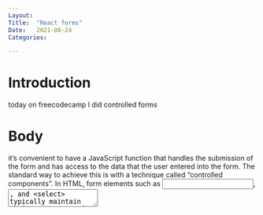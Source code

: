 ```yaml
---
Layout:
Title:	"React forms"
Date:	2021-08-24
Categories:

---
```


# Introduction

today on freecodecamp I did controlled forms

# Body

it’s convenient to have a JavaScript function that handles the submission of the form and has access to the data that the user entered into the form. The standard way to achieve this is with a technique called “controlled components”.
In HTML, form elements such as <input>, <textarea>, and <select> typically maintain their own state and update it based on user input. In React, mutable state is typically kept in the state property of components, and only updated with setState().

We can combine the two by making the React state be the “single source of truth”. Then the React component that renders a form also controls what happens in that form on subsequent user input. An input form element whose value is controlled by React in this way is called a “controlled component”.

With a controlled component, the input’s value is always driven by the React state. While this means you have to type a bit more code, you can now pass the value to other UI elements too, or reset it from other event handlers.
To write an uncontrolled component, instead of writing an event handler for every state update, you can use a ref to get form values from the DOM.Since an uncontrolled component keeps the source of truth in the DOM, it is sometimes easier to integrate React and non-React code when using uncontrolled components. It can also be slightly less code if you want to be quick and dirty. Otherwise, you should usually use controlled components.

In the React rendering lifecycle, the value attribute on form elements will override the value in the DOM. With an uncontrolled component, you often want React to specify the initial value, but leave subsequent updates uncontrolled. To handle this case, you can specify a defaultValue attribute instead of value. Changing the value of defaultValue attribute after a component has mounted will not cause any update of the value in the DOM.

# Conclusion
In React, an <input type="file" /> is always an uncontrolled component because its value can only be set by a user, and not programmatically.
